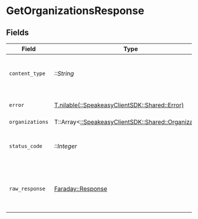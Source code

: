# GetOrganizationsResponse


## Fields

| Field                                                                                       | Type                                                                                        | Required                                                                                    | Description                                                                                 |
| ------------------------------------------------------------------------------------------- | ------------------------------------------------------------------------------------------- | ------------------------------------------------------------------------------------------- | ------------------------------------------------------------------------------------------- |
| `content_type`                                                                              | *::String*                                                                                  | :heavy_check_mark:                                                                          | HTTP response content type for this operation                                               |
| `error`                                                                                     | [T.nilable(::SpeakeasyClientSDK::Shared::Error)](../../models/shared/error.md)              | :heavy_minus_sign:                                                                          | Default error response                                                                      |
| `organizations`                                                                             | T::Array<[::SpeakeasyClientSDK::Shared::Organization](../../models/shared/organization.md)> | :heavy_minus_sign:                                                                          | OK                                                                                          |
| `status_code`                                                                               | *::Integer*                                                                                 | :heavy_check_mark:                                                                          | HTTP response status code for this operation                                                |
| `raw_response`                                                                              | [Faraday::Response](https://www.rubydoc.info/gems/faraday/Faraday/Response)                 | :heavy_check_mark:                                                                          | Raw HTTP response; suitable for custom response parsing                                     |
